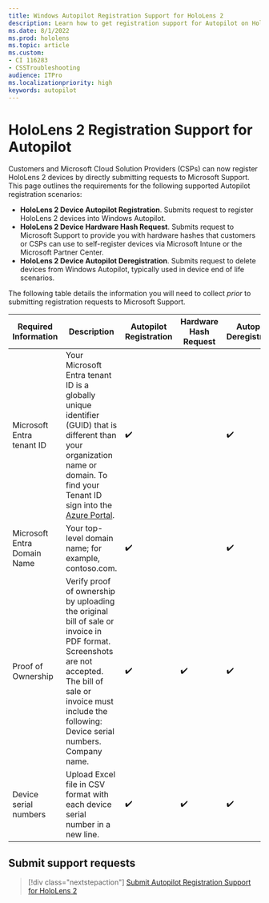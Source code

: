 ```yaml
---
title: Windows Autopilot Registration Support for HoloLens 2
description: Learn how to get registration support for Autopilot on HoloLens 2 devices.
ms.date: 8/1/2022
ms.prod: hololens
ms.topic: article
ms.custom: 
- CI 116283
- CSSTroubleshooting
audience: ITPro
ms.localizationpriority: high
keywords: autopilot
---
```

# HoloLens 2 Registration Support for Autopilot

Customers and Microsoft Cloud Solution Providers (CSPs) can now register HoloLens 2 devices by directly submitting requests to Microsoft Support. This page outlines the requirements for the following supported Autopilot registration scenarios:

- **HoloLens 2 Device Autopilot Registration**. Submits request to register HoloLens 2 devices into Windows Autopilot.
- **HoloLens 2 Device Hardware Hash Request**. Submits request to Microsoft Support to provide you with hardware hashes that customers or CSPs can use to self-register devices via Microsoft Intune or the Microsoft Partner Center.
- **HoloLens 2 Device Autopilot Deregistration**. Submits request to delete devices from Windows Autopilot, typically used in device end of life scenarios.

The following table details the information you will need to collect *prior* to submitting registration requests to Microsoft Support.

| Required Information | Description | Autopilot Registration  | Hardware Hash Request | Autopilot Deregistration |
------------|-------------------------------|--------------------------------------------------|------------------------------|--------------------------------|
|  Microsoft Entra tenant ID    |    Your Microsoft Entra tenant ID is a globally unique identifier (GUID) that is different than your organization name or domain.    To find your Tenant ID sign into the [Azure Portal](https://portal.azure.com/#blade/Microsoft_AAD_IAM/ActiveDirectoryMenuBlade/Properties).    |     ✔️                         |                              |                         ✔️                        |
|  Microsoft Entra Domain Name    |   Your top-level domain name; for example, contoso.com.    |     ✔️                         |                              |                         ✔️                        |
|  Proof of Ownership    |   Verify proof of ownership by uploading the original bill of sale or invoice in PDF format. Screenshots are not accepted. The bill of sale or invoice must include the following: Device serial numbers. Company name.     |     ✔️                         |              ✔️                |                         ✔️                        |
|  Device serial numbers    |   Upload Excel file in CSV format with each device serial number in a new line.     |     ✔️                         |              ✔️                |                         ✔️                        |

## Submit support requests

> [!div class="nextstepaction"]
> [Submit Autopilot Registration Support for HoloLens 2](https://support.serviceshub.microsoft.com/supportforbusiness/create?sapId=366a90e9-f67f-d352-8143-a3be7d5514f0)
